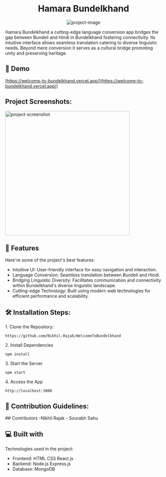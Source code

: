 <h1 align="center" id="title">Hamara Bundelkhand</h1>

<p align="center"><img src="https://ibb.co/9bwrwNx" alt="project-image"></p>

<p id="description">Hamara Bundelkhand a cutting-edge language conversion app bridges the gap between Bundeli and Hindi in Bundelkhand fostering connectivity. Its intuitive interface allows seamless translation catering to diverse linguistic needs. Beyond mere conversion it serves as a cultural bridge promoting unity and preserving heritage.</p>

<h2>🚀 Demo</h2>

[https://welcome-to-bundelkhand.vercel.app/](https://welcome-to-bundelkhand.vercel.app/)

<h2>Project Screenshots:</h2>

<img src="https://ibb.co/KGsQWMg" alt="project-screenshot" width="400" height="400/">

  
  
<h2>🧐 Features</h2>

Here're some of the project's best features:

*   Intuitive UI: User-friendly interface for easy navigation and interaction.
*   Language Conversion: Seamless translation between Bundeli and Hindi.
*   Bridging Linguistic Diversity: Facilitates communication and connectivity within Bundelkhand's diverse linguistic landscape.
*   Cutting-edge Technology: Built using modern web technologies for efficient performance and scalability.

<h2>🛠️ Installation Steps:</h2>

<p>1. Clone the Repository:</p>

```
https://github.com/Nikhil-Rajak/WelcomeToBundelkhand
```

<p>2. Install Dependencies</p>

```
npm install
```

<p>3. Start the Server</p>

```
npm start
```

<p>4. Access the App</p>

```
http://localhost:3000
```

<h2>🍰 Contribution Guidelines:</h2>

\## Contributors -Nikhil Rajak - Sourabh Sahu

  
  
<h2>💻 Built with</h2>

Technologies used in the project:

*   Frontend: HTML CSS React.js
*   Backend: Node.js Express.js
*   Database: MongoDB
